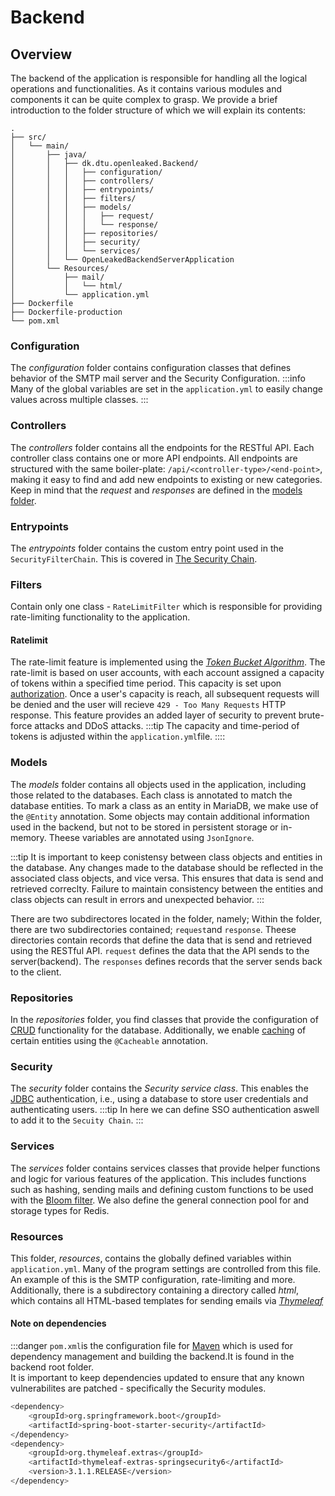 # Backend

## Overview
The backend of the application is responsible for handling all the logical operations and functionalities. 
As it contains various modules and components it can be quite complex to grasp. We provide a brief introduction to the folder structure of which we will explain its contents:


```
.
├── src/
│   └── main/
│       ├── java/
│       │   ├── dk.dtu.openleaked.Backend/
│       │   │   ├── configuration/
│       │   │   ├── controllers/
│       │   │   ├── entrypoints/
│       │   │   ├── filters/
│       │   │   ├── models/
│       │   │   │   ├── request/
│       │   │   │   └── response/
│       │   │   ├── repositories/
│       │   │   ├── security/
│       │   │   └── services/
│       │   └── OpenLeakedBackendServerApplication
│       └── Resources/
│           ├── mail/
│           │   └── html/
│           └── application.yml
├── Dockerfile
├── Dockerfile-production
└── pom.xml
```
### Configuration
The *configuration* folder contains configuration classes that defines behavior of the SMTP mail server and the Security Configuration. 
:::info
Many of the global variables are set in the ```application.yml``` to easily change values across multiple classes. 
:::

### Controllers
The *controllers* folder contains all the endpoints for the RESTful API. Each controller class contains one or more API endpoints. All endpoints are structured with the same boiler-plate: ```/api/<controller-type>/<end-point>```, making it easy to find and add new endpoints to existing or new categories. 
Keep in mind that the *request* and *responses* are defined in the [models folder](#models).


### Entrypoints 
The *entrypoints* folder contains the custom entry point used in the ```SecurityFilterChain```. This is covered in [The Security Chain](./Authentication#the-security-chain).

### Filters
Contain only one class - ```RateLimitFilter``` which is responsible for providing rate-limiting functionality to the application. 

#### Ratelimit
The rate-limit feature is implemented using the [*Token Bucket Algorithm*](https://en.wikipedia.org/wiki/Token_bucket). The rate-limit is based on user accounts, with each account assigned a capacity of tokens within a specified time period. This capacity is set upon [authorization](./04-Authentication.mdx). Once a user's capacity is reach, all subsequent requests will be denied and the user will recieve ```429 - Too Many Requests``` HTTP response. This feature provides an added layer of security to prevent brute-force attacks and DDoS attacks. 
:::tip
The capacity and time-period of tokens is adjusted within the ```application.yml```file.
::::


### Models
The *models* folder contains all objects used in the application, including those related to the databases. Each class is annotated to match the database entities.
To mark a class as an entity in MariaDB, we make use of the ```@Entity``` annotation.
Some objects may contain additional information used in the backend, but not to be stored in persistent storage or in-memory. Theese variables are annotated using ```JsonIgnore```. 

:::tip
It is important to keep conistensy between class objects and entities in the database. Any changes made to the database should be reflected in the associated class objects, and vice versa. 
This ensures that data is send and retrieved correclty. Failure to maintain consistency between the entities and class objects can result in errors and unexpected behavior. 
:::

There are two subdirectores located in the folder, namely;
Within the folder, there are two subdirectories contained; ```request```and ```response```. 
Theese directories contain records that define the data that is send and retrieved using the RESTful API. ```request``` defines the data that the API sends to the server(backend). The ```responses``` defines records that the server sends back to the client. 

### Repositories

In the *repositories* folder, you find classes that provide the configuration of [CRUD](https://stackify.com/what-are-crud-operations/) functionality for the database. 
Additionally, we enable [caching](./02-Database/Cache.mdx) of certain entities using the ```@Cacheable``` annotation. 


### Security
The *security* folder contains the *Security service class*. This enables the   [JDBC](https://docs.spring.io/spring-security/reference/servlet/authentication/passwords/jdbc.html) authentication, i.e., using a database to store user credentials and authenticating users. 
:::tip
In here we can define SSO authentication aswell to add it to the ```Secuity Chain```.
:::

### Services
The *services* folder contains services classes that provide helper functions and logic for various features of the application. This includes functions such as hashing, sending mails and defining custom functions to be used with the [Bloom filter](./02-Database/BloomFilter.mdx).
We also define the general connection pool for and storage types for Redis. 


### Resources
This folder, *resources*, contains the globally defined variables within ```application.yml```. Many of the program settings are controlled from this file. An example of this is the SMTP configuration, rate-limiting and more. Additionally, there is a subdirectory containing a directory called *html*, which contains all HTML-based templates for sending emails via *[Thymeleaf](https://www.thymeleaf.org/)*

#### Note on dependencies


:::danger
```pom.xml```is the configuration file for [Maven](https://maven.apache.org/) which is used for dependency management and building the backend.It is found in the backend root folder.  
It is important to keep dependencies updated to ensure that any known vulnerabilites are patched - specifically the Security modules. 
```bash
<dependency>
    <groupId>org.springframework.boot</groupId>
    <artifactId>spring-boot-starter-security</artifactId>
</dependency>
<dependency>
    <groupId>org.thymeleaf.extras</groupId>
    <artifactId>thymeleaf-extras-springsecurity6</artifactId>
    <version>3.1.1.RELEASE</version>
</dependency>
```


